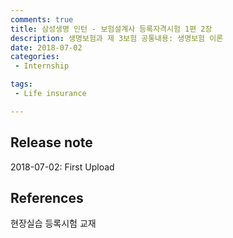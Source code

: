 ```yaml
---
comments: true
title: 삼성생명 인턴 - 보험설계사 등록자격시험 1편 2장
description: 생명보험과 제 3보험 공통내용: 생명보험 이론
date: 2018-07-02
categories:
 - Internship

tags:
 - Life insurance

---
```




## Release note
2018-07-02: First Upload
## References
현장실습 등록시험 교재